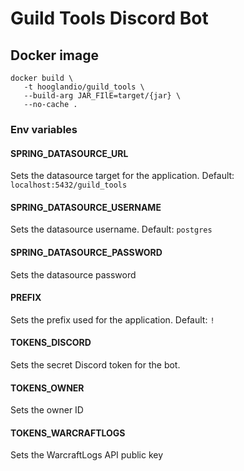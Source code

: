 # Guild Tools Discord Bot

## Docker image
```
docker build \
   -t hooglandio/guild_tools \
   --build-arg JAR_FIlE=target/{jar} \
   --no-cache .
```

### Env variables
#### SPRING_DATASOURCE_URL
Sets the datasource target for the application. Default: `localhost:5432/guild_tools`
#### SPRING_DATASOURCE_USERNAME
Sets the datasource username. Default: `postgres`
#### SPRING_DATASOURCE_PASSWORD
Sets the datasource password
#### PREFIX
Sets the prefix used for the application. Default: `!`
#### TOKENS_DISCORD
Sets the secret Discord token for the bot.
#### TOKENS_OWNER
Sets the owner ID
#### TOKENS_WARCRAFTLOGS
Sets the WarcraftLogs API public key
